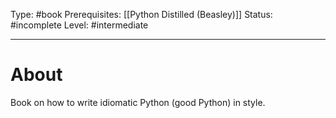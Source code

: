 Type: #book
Prerequisites: [[Python Distilled (Beasley)]]
Status: #incomplete 
Level: #intermediate 

----
# About

Book on how to write idiomatic Python (good Python) in style.